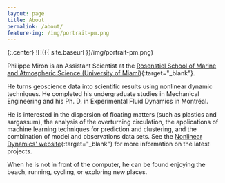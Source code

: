 ```yaml
---
layout: page
title: About
permalink: /about/
feature-img: /img/portrait-pm.png
---
```

{:.center}
![]({{ site.baseurl }}/img/portrait-pm.png)

Philippe Miron is an Assistant Scientist at the [Rosenstiel School of Marine and Atmospheric Science (University of Miami)](https://www.rsmas.miami.edu/){:target="_blank"}.

He turns geoscience data into scientific results using nonlinear dynamic techniques. He completed his undergraduate studies in Mechanical Engineering and his Ph. D. in Experimental Fluid Dynamics in Montréal.

He is interested in the dispersion of floating matters (such as plastics and sargassum), the analysis of the overturning circulation, the applications of machine learning techniques for prediction and clustering, and the combination of model and observations data sets. See the [Nonlinear Dynamics' website](https://nonlinear.rsmas.miami.edu/){:target="_blank"} for more information on the latest projects.

When he is not in front of the computer, he can be found enjoying the beach, running, cycling, or exploring new places.
